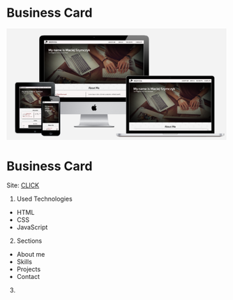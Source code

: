 # Business Card

![RWD view](img/readme1.png)
# Business Card

Site: [CLICK](https://czajnero.github.io/BusinessCardNew/)

1. Used Technologies
- HTML
- CSS
- JavaScript

2. Sections
- About me 
- Skills
- Projects
- Contact 

3. 
